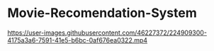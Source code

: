 # Movie-Recomendation-System

https://user-images.githubusercontent.com/46227372/224909300-4175a3a6-7591-41e5-b6bc-0af676ea0322.mp4

